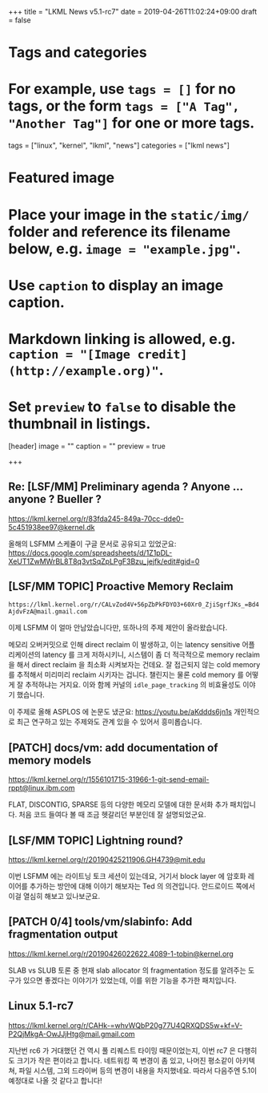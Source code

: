 +++
title = "LKML News v5.1-rc7"
date = 2019-04-26T11:02:24+09:00
draft = false

# Tags and categories
# For example, use `tags = []` for no tags, or the form `tags = ["A Tag", "Another Tag"]` for one or more tags.
tags = ["linux", "kernel", "lkml", "news"]
categories = ["lkml news"]

# Featured image
# Place your image in the `static/img/` folder and reference its filename below, e.g. `image = "example.jpg"`.
# Use `caption` to display an image caption.
#   Markdown linking is allowed, e.g. `caption = "[Image credit](http://example.org)"`.
# Set `preview` to `false` to disable the thumbnail in listings.
[header]
image = ""
caption = ""
preview = true

+++

Re: [LSF/MM] Preliminary agenda ? Anyone ... anyone ? Bueller ?
---------------------------------------------------------------

https://lkml.kernel.org/r/83fda245-849a-70cc-dde0-5c451938ee97@kernel.dk

올해의 LSFMM 스케쥴이 구글 문서로 공유되고 있었군요:
https://docs.google.com/spreadsheets/d/1Z1pDL-XeUT1ZwMWrBL8T8q3vtSqZpLPgF3Bzu_jejfk/edit#gid=0


[LSF/MM TOPIC] Proactive Memory Reclaim
----------------------------------------

``https://lkml.kernel.org/r/CALvZod4V+56pZbPkFDYO3+60Xr0_ZjiSgrfJKs_=Bd4AjdvFzA@mail.gmail.com``

이제 LSFMM 이 얼마 안남았습니다만, 또하나의 주제 제안이 올라왔습니다.

메모리 오버커밋으로 인해 direct reclaim 이 발생하고, 이는 latency sensitive
어플리케이션의 latency 를 크게 저하시키니, 시스템이 좀 더 적극적으로 memory
reclaim 을 해서 direct reclaim 을 최소화 시켜보자는 건데요.  잘 접근되지 않는
cold memory 를 추적해서 미리미리 reclaim 시키자는 겁니다.  챌린지는 물론 cold
memory 를 어떻게 잘 추적하냐는 거지요.  이와 함께 커널의 `idle_page_tracking`
의 비효율성도 이야기 했습니다.

이 주제로 올해 ASPLOS 에 논문도 냈군요: https://youtu.be/aKddds6jn1s
개인적으로 최근 연구하고 있는 주제와도 관계 있을 수 있어서 흥미롭습니다.


[PATCH] docs/vm: add documentation of memory models
---------------------------------------------------

https://lkml.kernel.org/r/1556101715-31966-1-git-send-email-rppt@linux.ibm.com

FLAT, DISCONTIG, SPARSE 등의 다양한 메모리 모델에 대한 문서화 추가 패치입니다.
처음 코드 들여다 볼 때 조금 헷갈리던 부분인데 잘 설명되었군요.


[LSF/MM TOPIC] Lightning round?
-------------------------------

https://lkml.kernel.org/r/20190425211906.GH4739@mit.edu

이번 LSFMM 에는 라이트닝 토크 세션이 있는데요, 거기서 block layer 에 암호화
레이어를 추가하는 방안에 대해 이야기 해보자는 Ted 의 의견입니다.  안드로이드
쪽에서 이걸 열심히 해보고 있나보군요.


[PATCH 0/4] tools/vm/slabinfo: Add fragmentation output
-------------------------------------------------------

https://lkml.kernel.org/r/20190426022622.4089-1-tobin@kernel.org

SLAB vs SLUB 토론 중 현재 slab allocator 의 fragmentation 정도를 알려주는
도구가 있으면 좋겠다는 이야기가 있었는데, 이를 위한 기능을 추가한 패치입니다.


Linux 5.1-rc7
-------------

https://lkml.kernel.org/r/CAHk-=whvWQbP20g77U4QRXQDS5w+kf=V-P2QjMkgA-OwJJjHtg@mail.gmail.com

지난번 rc6 가 거대했던 건 역시 풀 리퀘스트 타이밍 때문이었는지, 이번 rc7 은
다행히도 크기가 작은 편이라고 합니다.  네트워킹 쪽 변경이 좀 있고, 나머진
평소같이 아키텍쳐, 파일 시스템, 그외 드라이버 등의 변경이 내용을 차지했네요.
따라서 다음주엔 5.1이 예정대로 나올 것 같다고 합니다!
